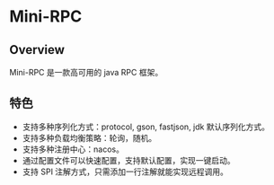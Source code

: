 # Mini-RPC

## Overview
Mini-RPC 是一款高可用的 java RPC 框架。

## 特色
* 支持多种序列化方式：protocol, gson, fastjson, jdk 默认序列化方式。
* 支持多种负载均衡策略：轮询，随机。
* 支持多种注册中心：nacos。
* 通过配置文件可以快速配置，支持默认配置，实现一键启动。
* 支持 SPI 注解方式，只需添加一行注解就能实现远程调用。